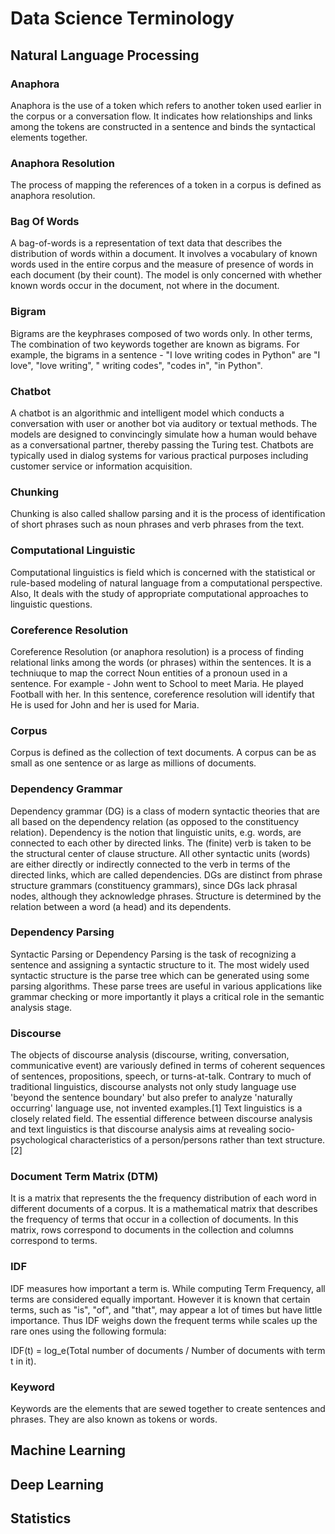 # Data Science Terminology

## Natural Language Processing

### Anaphora

Anaphora is the use of a token which refers to another token used earlier in the corpus or a conversation flow. It indicates how relationships and links among the tokens are constructed in a sentence and binds the syntactical elements together. 

### Anaphora Resolution

The process of mapping the references of a token in a corpus is defined as anaphora resolution.

### Bag Of Words

A bag-of-words is a representation of text data that describes the distribution of words within a document. It involves a vocabulary of known words used in the entire corpus and the measure of presence of words in each document (by their count). The model is only concerned with whether known words occur in the document, not where in the document.

### Bigram

Bigrams are the keyphrases composed of two words only. In other terms, The combination of two keywords together are known as bigrams. For example, the bigrams in a sentence - "I love writing codes in Python" are "I love", "love writing", " writing codes", "codes in", "in Python".

### Chatbot

A chatbot is an algorithmic and intelligent model which conducts a conversation with user or another bot via auditory or textual methods. The models are designed to convincingly simulate how a human would behave as a conversational partner, thereby passing the Turing test. Chatbots are typically used in dialog systems for various practical purposes including customer service or information acquisition.

### Chunking

Chunking is also called shallow parsing and it is the process of identification of short phrases such as noun phrases and verb phrases from the text. 

### Computational Linguistic

Computational linguistics is field which is concerned with the statistical or rule-based modeling of natural language from a computational perspective. Also, It deals with the study of appropriate computational approaches to linguistic questions.

### Coreference Resolution

Coreference Resolution (or anaphora resolution) is a process of finding relational links among the words (or phrases) within the sentences. It is a techniuque to map the correct Noun entities of a pronoun used in a sentence. For example -  John went to School to meet Maria. He played Football with her. In this sentence, coreference resolution will identify that He is used for John and her is used for Maria.

### Corpus

Corpus is defined as the collection of text documents. A corpus can be as small as one sentence or as large as millions of documents. 

### Dependency Grammar

Dependency grammar (DG) is a class of modern syntactic theories that are all based on the dependency relation (as opposed to the constituency relation). Dependency is the notion that linguistic units, e.g. words, are connected to each other by directed links. The (finite) verb is taken to be the structural center of clause structure. All other syntactic units (words) are either directly or indirectly connected to the verb in terms of the directed links, which are called dependencies. DGs are distinct from phrase structure grammars (constituency grammars), since DGs lack phrasal nodes, although they acknowledge phrases. Structure is determined by the relation between a word (a head) and its dependents. 

### Dependency Parsing

Syntactic Parsing or Dependency Parsing is the task of recognizing a sentence and assigning a syntactic structure to it. The most widely used syntactic structure is the parse tree which can be generated using some parsing algorithms. These parse trees are useful in various applications like grammar checking or more importantly it plays a critical role in the semantic analysis stage.

### Discourse

The objects of discourse analysis (discourse, writing, conversation, communicative event) are variously defined in terms of coherent sequences of sentences, propositions, speech, or turns-at-talk. Contrary to much of traditional linguistics, discourse analysts not only study language use 'beyond the sentence boundary' but also prefer to analyze 'naturally occurring' language use, not invented examples.[1] Text linguistics is a closely related field. The essential difference between discourse analysis and text linguistics is that discourse analysis aims at revealing socio-psychological characteristics of a person/persons rather than text structure.[2]

### Document Term Matrix (DTM)

It is a matrix that represents the the frequency distribution of each word in different documents of a corpus. It is a mathematical matrix that describes the frequency of terms that occur in a collection of documents. In this matrix, rows correspond to documents in the collection and columns correspond to terms. 

### IDF

IDF measures how important a term is. While computing Term Frequency, all terms are considered equally important. However it is known that certain terms, such as "is", "of", and "that", may appear a lot of times but have little importance. Thus IDF weighs down the frequent terms while scales up the rare ones using the following formula: 

IDF(t) = log_e(Total number of documents / Number of documents with term t in it).

### Keyword

Keywords are the elements that are sewed together to create sentences and phrases. They are also known as tokens or words. 



## Machine Learning
## Deep Learning
## Statistics